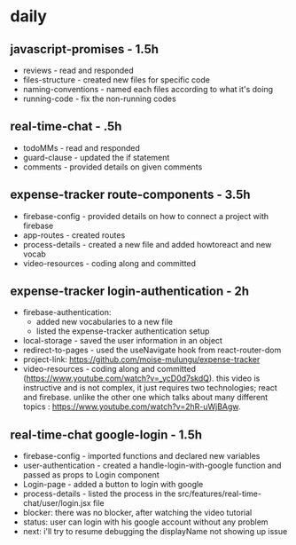 # daily

## javascript-promises - 1.5h
* reviews - read and responded
* files-structure - created new files for specific code
* naming-conventions - named each files according to what it's doing
* running-code - fix the non-running codes

## real-time-chat - .5h
* todoMMs - read and responded
* guard-clause - updated the if statement
* comments - provided details on given comments

## expense-tracker route-components - 3.5h
* firebase-config - provided details on how to connect a project with firebase
* app-routes - created routes
* process-details - created a new file and added howtoreact and new vocab
* video-resources - coding along and committed

## expense-tracker login-authentication - 2h
* firebase-authentication: 
  * added new vocabularies to a new file
  * listed the expense-tracker authentication setup
* local-storage - saved the user information in an object
* redirect-to-pages - used the useNavigate hook from react-router-dom
* project-link: https://github.com/moise-mulungu/expense-tracker
* video-resources - coding along and committed (https://www.youtube.com/watch?v=_ycD0d7skdQ). this video is instructive and is not complex, it just requires two technologies; react and firebase. unlike the other one which talks about many different topics : https://www.youtube.com/watch?v=2hR-uWjBAgw.

## real-time-chat google-login - 1.5h
* firebase-config - imported functions and declared new variables
* user-authentication - created a handle-login-with-google function and passed as props to Login component
* Login-page - added a button to login with google
* process-details - listed the process in the src/features/real-time-chat/user/login.jsx file
* blocker: there was no blocker, after watching the video tutorial
* status: user can login with his google account without any problem
* next: i'll try to resume debugging the displayName not showing up issue